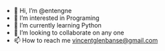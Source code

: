 - 👋 Hi, I’m @entengne
- 👀 I’m interested in Programing
- 🌱 I’m currently learning Python
- 💞️ I’m looking to collaborate on any one
- 📫 How to reach me vincentglenbanse@gmail.com

<!---
entengne/entengne is a ✨ special ✨ repository because its `README.md` (this file) appears on your GitHub profile.
You can click the Preview link to take a look at your changes.
--->
